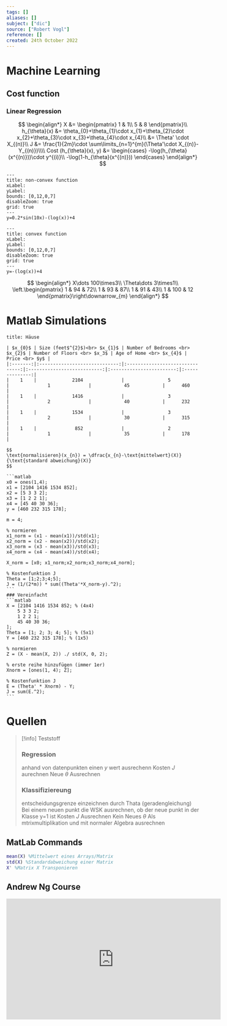 ```yaml
---
tags: []
aliases: []
subject: ["dic"]
source: ["Robert Vogl"]
reference: []
created: 24th October 2022
---
```


# Machine Learning
## Cost function
### Linear Regression
$$
\begin{align*}
X &= 
\begin{pmatrix}
1 & 1\\
5 & 8
\end{pmatrix}\\
h_{\theta}(x) &= \theta_{0}+\theta_{1}\cdot x_{1}+\theta_{2}\cdot x_{2}+\theta_{3}\cdot x_{3}+\theta_{4}\cdot x_{4}\\
&= \Theta' \cdot X_{(n)}\\
J &= \frac{1}{2m}\cdot \sum\limits_{n=1}^{m}(\Theta'\cdot X_{(n)}-Y_{(n)})\\\\
Cost (h_{\theta}(x), y) &=
\begin{cases}
-\log(h_{\theta}(x^{(n)}))\cdot y^{(i)}\\
-\log(1-h_{\theta}(x^{(n)}))
\end{cases}
\end{align*}
$$



```functionplot
---
title: non-convex function
xLabel: 
yLabel: 
bounds: [0,12,0,7]
disableZoom: true
grid: true
---
y=0.2*sin(10x)-(log(x))+4
```


```functionplot
---
title: convex function
xLabel: 
yLabel: 
bounds: [0,12,0,7]
disableZoom: true
grid: true
---
y=-(log(x))+4
```

$$
\begin{align*}
X\dots 100\times3\\
\Theta\dots 3\times1\\
\left.\begin{pmatrix}
1 & 94 & 72\\
1 & 93 & 87\\
1 & 91 & 43\\
1 & 100 & 12
\end{pmatrix}\right\downarrow_{m}
\end{align*}
$$


# Matlab Simulations
````ad-example
title: Häuse

| $x_{0}$ | Size (feet$^{2}$)<br> $x_{1}$ | Number of Bedrooms <br> $x_{2}$ | Number of Floors <br> $x_3$ | Age of Home <br> $x_{4}$ | Price <br> $y$ |
|:-------:|:-----------------------------:|:-------------------------------:|:---------------------------:|:------------------------:|:--------------:|
|    1    |             2104              |                5                |              1              |            45            |      460       |
|    1    |             1416              |                3                |              2              |            40            |      232       |
|    1    |             1534              |                3                |              2              |            30            |      315       |
|    1    |              852              |                2                |              1              |            35            |      178       |

$$
\text{normalisieren}(x_{n}) = \dfrac{x_{n}-\text{mittelwert}(X)}{\text{standard abweichung}(X)}
$$

```matlab
x0 = ones(1,4);
x1 = [2104 1416 1534 852];
x2 = [5 3 3 2];
x3 = [1 2 2 1];
x4 = [45 40 30 36];
y = [460 232 315 178];

m = 4;

% normieren
x1_norm = (x1 - mean(x1))/std(x1);
x2_norm = (x2 - mean(x2))/std(x2);
x3_norm = (x3 - mean(x3))/std(x3);
x4_norm = (x4 - mean(x4))/std(x4);

X_norm = [x0; x1_norm;x2_norm;x3_norm;x4_norm];

% Kostenfunktion J
Theta = [1;2;3;4;5];
J = (1/(2*m)) * sum((Theta'*X_norm-y).^2);
```
### Vereinfacht
```matlab
X = [2104 1416 1534 852; % (4x4)
	5 3 3 2;
	1 2 2 1;
	45 40 30 36;
];
Theta = [1; 2; 3; 4; 5]; % (5x1)
Y = [460 232 315 178]; % (1x5)

% normieren
Z = (X - mean(X, 2)) ./ std(X, 0, 2);

% erste reihe hinzufügen (immer 1er)
Xnorm = [ones(1, 4); Z];

% Kostenfunktion J
E = (Theta' * Xnorm) - Y;
J = sum(E.^2);
```
````

# Quellen

>[!info] Teststoff
> ### Regression
>anhand von datenpunkten einen $y$ wert ausrechenn
>Kosten $J$ aurechnen
>Neue $\theta$ Ausrechnen
>### Klassifiziereung
>entscheidungsgrenze einzeichnen durch Thata (geradengleichung)
>Bei einem neuen punkt die WSK ausrechnen, ob der neue punkt in der Klasse y=1 ist
>Kosten $J$ Ausrechnen
>Kein Neues $\theta$
>Als mtrixmultiplikation und mit normaler Algebra ausrechnen


## MatLab Commands

```matlab
mean(X) %Mittelwert eines Arrays/Matrix
std(X) %Standardabweichung einer Matrix
X' %Matrix X Transponieren
```

## Andrew Ng Course
<iframe width="560" height="315" src="https://www.youtube.com/embed/videoseries?list=PLLssT5z_DsK-h9vYZkQkYNWcItqhlRJLN" title="YouTube video player" frameborder="0" allow="accelerometer; autoplay; clipboard-write; encrypted-media; gyroscope; picture-in-picture" allowfullscreen></iframe>
